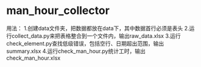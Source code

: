 # man_hour_collector
用法：
1.创建data文件夹，把数据都放在data下，其中数据首行必须是表头
2.运行collect_data.py来把表格整合到一个文件内，输出raw_data.xlsx
3.运行check_element.py查找低级错误，包括空行、日期超出范围，输出summary.xlsx
4.运行check_man_hour.py统计工时，输出check_man_hour.xlsx
